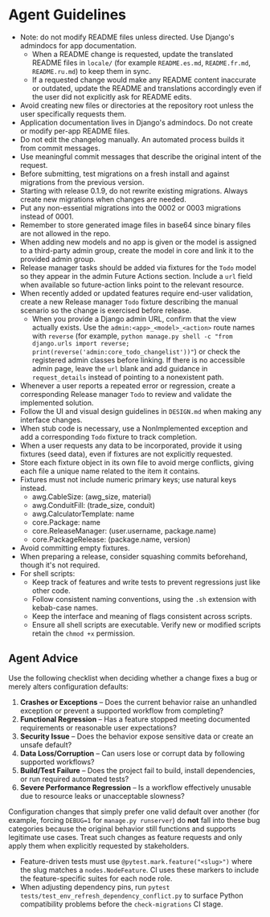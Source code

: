 # Agent Guidelines
- Note: do not modify README files unless directed. Use Django's admindocs for app documentation.
  - When a README change is requested, update the translated README files in `locale/` (for example `README.es.md`, `README.fr.md`, `README.ru.md`) to keep them in sync.
  - If a requested change would make any README content inaccurate or outdated, update the README and translations accordingly even if the user did not explicitly ask for README edits.
- Avoid creating new files or directories at the repository root unless the user specifically requests them.
- Application documentation lives in Django's admindocs. Do not create or modify per-app README files.
- Do not edit the changelog manually. An automated process builds it from commit
  messages.
- Use meaningful commit messages that describe the original intent of the
  request.
- Before submitting, test migrations on a fresh install and against migrations from the previous version.
- Starting with release 0.1.9, do not rewrite existing migrations. Always create new migrations when changes are needed.
- Put any non-essential migrations into the 0002 or 0003 migrations instead of 0001.
- Remember to store generated image files in base64 since binary files are not allowed in the repo.
- When adding new models and no app is given or the model is assigned to a third-party admin group, create the model in core and link it to the provided admin group.
- Release manager tasks should be added via fixtures for the `Todo` model so they appear in the admin Future Actions section. Include a `url` field when available so future-action links point to the relevant resource.
- When recently added or updated features require end-user validation, create a new Release manager `Todo` fixture describing the manual scenario so the change is exercised before release.
  - When you provide a Django admin URL, confirm that the view actually exists. Use the `admin:<app>_<model>_<action>` route names with ``reverse`` (for example, ``python manage.py shell -c "from django.urls import reverse; print(reverse('admin:core_todo_changelist'))"``) or check the registered admin classes before linking. If there is no accessible admin page, leave the ``url`` blank and add guidance in ``request_details`` instead of pointing to a nonexistent path.
- Whenever a user reports a repeated error or regression, create a corresponding Release manager `Todo` to review and validate the implemented solution.
- Follow the UI and visual design guidelines in `DESIGN.md` when making any interface changes.
- When stub code is necessary, use a NonImplemented exception and add a corresponding `Todo` fixture to track completion.
- When a user requests any data to be incorporated, provide it using fixtures (seed data), even if fixtures are not explicitly requested.
- Store each fixture object in its own file to avoid merge conflicts, giving each file a unique name related to the item it contains.
- Fixtures must not include numeric primary keys; use natural keys instead.
  - awg.CableSize: (awg_size, material)
  - awg.ConduitFill: (trade_size, conduit)
  - awg.CalculatorTemplate: name
  - core.Package: name
  - core.ReleaseManager: (user.username, package.name)
  - core.PackageRelease: (package.name, version)
- Avoid committing empty fixtures.
- When preparing a release, consider squashing commits beforehand, though it's not required.
- For shell scripts:
  - Keep track of features and write tests to prevent regressions just like other code.
  - Follow consistent naming conventions, using the `.sh` extension with kebab-case names.
  - Keep the interface and meaning of flags consistent across scripts.
  - Ensure all shell scripts are executable. Verify new or modified scripts retain the `chmod +x` permission.

## Agent Advice

Use the following checklist when deciding whether a change fixes a bug or merely alters configuration defaults:

1. **Crashes or Exceptions** – Does the current behavior raise an unhandled exception or prevent a supported workflow from completing?
2. **Functional Regression** – Has a feature stopped meeting documented requirements or reasonable user expectations?
3. **Security Issue** – Does the behavior expose sensitive data or create an unsafe default?
4. **Data Loss/Corruption** – Can users lose or corrupt data by following supported workflows?
5. **Build/Test Failure** – Does the project fail to build, install dependencies, or run required automated tests?
6. **Severe Performance Regression** – Is a workflow effectively unusable due to resource leaks or unacceptable slowness?

Configuration changes that simply prefer one valid default over another (for example, forcing `DEBUG=1` for `manage.py runserver`) do **not** fall into these bug categories because the original behavior still functions and supports legitimate use cases. Treat such changes as feature requests and only apply them when explicitly requested by stakeholders.

- Feature-driven tests must use `@pytest.mark.feature("<slug>")` where the slug
  matches a `nodes.NodeFeature`. CI uses these markers to include the
  feature-specific suites for each node role.
- When adjusting dependency pins, run `pytest tests/test_env_refresh_dependency_conflict.py`
  to surface Python compatibility problems before the `check-migrations` CI stage.
